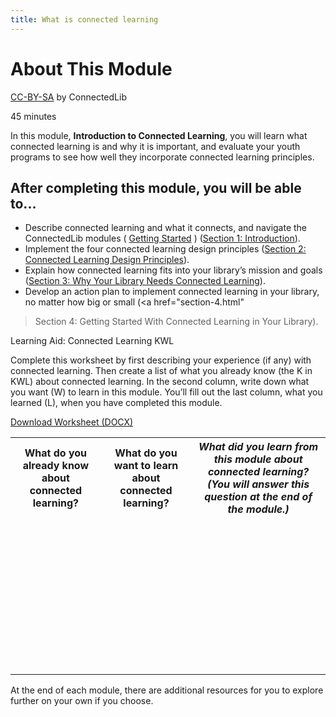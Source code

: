 ```yaml
---
title: What is connected learning
---
```


# About This Module

<p class="made-by"><a href="https://creativecommons.org/licenses/by-sa/4.0">CC-BY-SA</a> by ConnectedLib</p>

<p class="time">45 minutes</p>


In this module, **Introduction to Connected Learning**, you will learn what connected learning is and why it is important, and evaluate your youth programs to see how well they incorporate connected learning principles.

## After completing this module, you will be able to...

* Describe connected learning and what it connects, and navigate the ConnectedLib modules ( [Getting Started](getting-started) )
(<a href="section-1.html">Section 1: Introduction</a>).
* Implement the four connected learning design principles (<a href="section-2.html">Section 2: Connected Learning Design Principles</a>).
* Explain how connected learning fits into your library’s mission and goals (<a href="section-3.html">Section 3: Why Your Library Needs Connected Learning</a>).
* Develop an action plan to implement connected learning in your library, no matter how big or small (<a href="section-4.html"

>Section 4: Getting Started With Connected Learning in Your Library</a>).


<div class="reflection"><p class="box-title">Learning Aid: Connected Learning KWL</p>
<p>Complete this worksheet by first describing your experience (if any) with connected learning. Then create a list of what you already know (the K in KWL) about connected learning. In the second column, write down what you want (W) to learn in this module. You’ll fill out the last column, what you learned (L), when you have completed this module.</p>
<p><a href="docs/Intro_KWL.docx">Download Worksheet (DOCX)</a></p>

<table class="worksheet">
  <tr><th>What do you already know about connected learning?</th>
    <th>What do you want to learn about connected learning?</th>
    <th><i>What did you learn from this module about connected learning? (You will answer this question at the end of the module.)</i></th>
  </tr>
  <tr>
    <td style="height:250px;"></td>
    <td></td>
    <td></td>
  </tr>
</table>


</div>


At the end of each module, there are additional resources for you to explore further on your own if you choose.